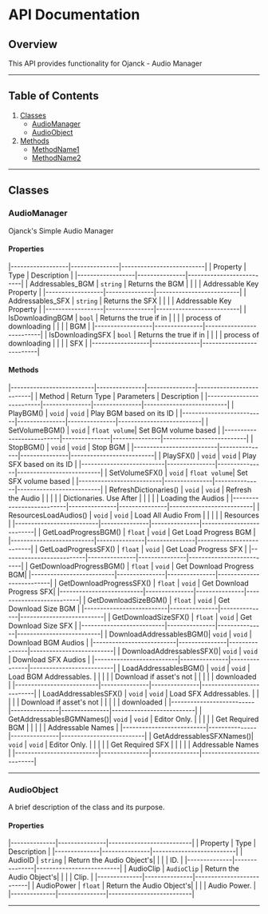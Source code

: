 # API Documentation

## Overview
This API provides functionality for Ojanck - Audio Manager

---

## Table of Contents
1. [Classes](#classes)
   - [AudioManager](#AudioManager)
   - [AudioObject](#AudioObject)
2. [Methods](#methods)
   - [MethodName1](#methodname1)
   - [MethodName2](#methodname2)

---

## Classes

### AudioManager
Ojanck's Simple Audio Manager

#### Properties
|------------------|---------------|--------------------------|
| Property         | Type          | Description              |
|------------------|---------------|--------------------------|
| Addressables_BGM | `string`      | Returns the BGM          |
|                  |               | Addressable Key Property |
|------------------|---------------|--------------------------|
| Addressables_SFX | `string`      | Returns the SFX          |
|                  |               | Addressable Key Property |
|------------------|---------------|--------------------------|
| IsDownloadingBGM | `bool`        | Returns the true if in   |
|                  |               | process of downloading   |
|                  |               | BGM                      |
|------------------|---------------|--------------------------|
| IsDownloadingSFX | `bool`        | Returns the true if in   |
|                  |               | process of downloading   |
|                  |               | SFX                      |
|------------------|---------------|--------------------------|

#### Methods
|--------------------------|---------------|---------------|--------------------------|
| Method                   | Return Type   | Parameters    | Description              |
|--------------------------|---------------|---------------|--------------------------|
| PlayBGM()                | `void`        | `void`        | Play BGM based on its ID |
|--------------------------|---------------|---------------|--------------------------|
| SetVolumeBGM()           | `void`        | `float volume`| Set BGM volume based     |
|--------------------------|---------------|---------------|--------------------------|
| StopBGM()                | `void`        | `void`        | Stop BGM                 |
|--------------------------|---------------|---------------|--------------------------|
| PlaySFX()                | `void`        | `void`        | Play SFX based on its ID |
|--------------------------|---------------|---------------|--------------------------|
| SetVolumeSFX()           | `void`        | `float volume`| Set SFX volume based     |
|--------------------------|---------------|---------------|--------------------------|
| RefreshDictionaries()    | `void`        | `void`        | Refresh the Audio        |
|                          |               |               | Dictionaries. Use After  |
|                          |               |               | Loading the Audios       |
|--------------------------|---------------|---------------|--------------------------|
| ResourcesLoadAudios()    | `void`        | `void`        | Load All Audio From      |
|                          |               |               | Resources                |
|--------------------------|---------------|---------------|--------------------------|
| GetLoadProgressBGM()     | `float`       | `void`        | Get Load Progress BGM    |
|--------------------------|---------------|---------------|--------------------------|
| GetLoadProgressSFX()     | `float`       | `void`        | Get Load Progress SFX    |
|--------------------------|---------------|---------------|--------------------------|
| GetDownloadProgressBGM() | `float`       | `void`        | Get Download Progress BGM|
|--------------------------|---------------|---------------|--------------------------|
| GetDownloadProgressSFX() | `float`       | `void`        | Get Download Progress SFX|
|--------------------------|---------------|---------------|--------------------------|
| GetDownloadSizeBGM()     | `float`       | `void`        | Get Download Size BGM    |
|--------------------------|---------------|---------------|--------------------------|
| GetDownloadSizeSFX()     | `float`       | `void`        | Get Download Size SFX    |
|--------------------------|---------------|---------------|--------------------------|
| DownloadAddressablesBGM()| `void`        | `void`        | Download BGM Audios      |
|--------------------------|---------------|---------------|--------------------------|
| DownloadAddressablesSFX()| `void`        | `void`        | Download SFX Audios      |
|--------------------------|---------------|---------------|--------------------------|
| LoadAddressablesBGM()    | `void`        | `void`        | Load BGM Addressables.   |
|                          |               |               | Download if asset's not  |
|                          |               |               | downloaded               |
|--------------------------|---------------|---------------|--------------------------|
| LoadAddressablesSFX()    | `void`        | `void`        | Load SFX Addressables.   |
|                          |               |               | Download if asset's not  |
|                          |               |               | downloaded               |
|--------------------------|---------------|---------------|--------------------------|
| GetAddressablesBGMNames()| `void`        | `void`        | Editor Only.             |
|                          |               |               | Get Required BGM         |
|                          |               |               | Addressable Names        |
|--------------------------|---------------|---------------|--------------------------|
| GetAddressablesSFXNames()| `void`        | `void`        | Editor Only.             |
|                          |               |               | Get Required SFX         |
|                          |               |               | Addressable Names        |
|--------------------------|---------------|---------------|--------------------------|

---

### AudioObject
A brief description of the class and its purpose.

#### Properties
|--------------|---------------|--------------------------|
| Property     | Type          | Description              |
|--------------|---------------|--------------------------|
| AudioID      | `string`      | Return the Audio Object's|
|              |               | ID.                      |
|--------------|---------------|--------------------------|
| AudioClip    | `AudioClip`   | Return the Audio Object's|
|              |               | Clip.                    |
|--------------|---------------|--------------------------|
| AudioPower   | `float`       | Return the Audio Object's|
|              |               | Audio Power.             |
|--------------|---------------|--------------------------|

---
